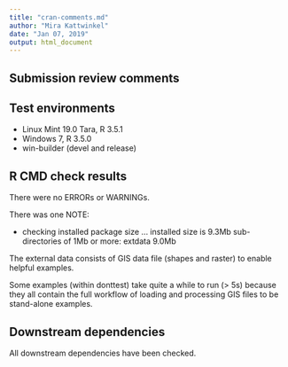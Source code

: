 ```yaml
---
title: "cran-comments.md"
author: "Mira Kattwinkel"
date: "Jan 07, 2019"
output: html_document
---
```


## Submission review comments

## Test environments
* Linux Mint 19.0 Tara, R 3.5.1
* Windows 7, R 3.5.0
* win-builder (devel and release)

## R CMD check results
There were no ERRORs or WARNINGs.

There was one NOTE:
* checking installed package size ...
     installed size is  9.3Mb
     sub-directories of 1Mb or more:
       extdata   9.0Mb

The external data consists of GIS data file (shapes and raster) to enable helpful examples. 

Some examples (within donttest) take quite a while to run (> 5s) because they all contain the full
workflow of loading and processing GIS files to be stand-alone examples.

## Downstream dependencies
All downstream dependencies have been checked.
